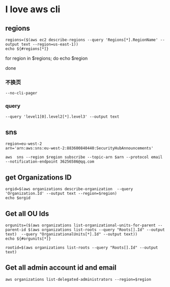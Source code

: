 # I love aws cli

## regions
```
regions=($(aws ec2 describe-regions --query 'Regions[*].RegionName' --output text --region=us-east-1))
echo ${#regions[*]}
```
for region in $regions; do
echo $region

done
### 不换页
```
--no-cli-pager
```
### query
```
--query 'level1[0].level2[*].level3' --output text
```

## sns
```
region=eu-west-2
arn='arn:aws:sns:eu-west-2:883600840440:SecurityHubAnnouncements'
```

```
aws  sns --region $region subscribe --topic-arn $arn --protocol email --notification-endpoint 36256586@qq.com
```
## get Organizations ID
```
orgid=$(aws organizations describe-organization  --query 'Organization.Id' --output text --region=$region)
echo $orgid
```
## Get all OU Ids
```
orgunits=($(aws organizations list-organizational-units-for-parent --parent-id $(aws organizations list-roots --query "Roots[].Id" --output text)  --query "OrganizationalUnits[*].Id" --output text))
echo ${#orgunits[*]}
```
```
rootid=$(aws organizations list-roots --query "Roots[].Id" --output text)
```
## Get all admin account id and email
```
aws organizations list-delegated-administrators --region=$region 
```
